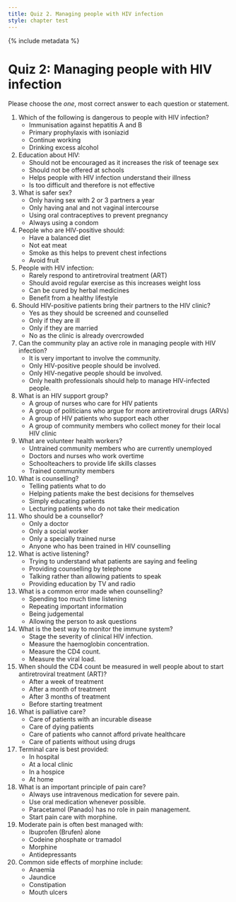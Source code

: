 ```yaml
---
title: Quiz 2. Managing people with HIV infection
style: chapter test
---
```


{% include metadata %}

# Quiz 2: Managing people with HIV infection

Please choose the *one*, most correct answer to each question or statement.

1.	Which of the following is dangerous to people with HIV infection?
	-	Immunisation against hepatitis A and B
	-	Primary prophylaxis with isoniazid
	-	Continue working
	+	Drinking excess alcohol
2.	Education about HIV:
	-	Should not be encouraged as it increases the risk of teenage sex
	-	Should not be offered at schools
	+	Helps people with HIV infection understand their illness
	-	Is too difficult and therefore is not effective
3.	What is safer sex?
	-	Only having sex with 2 or 3 partners a year
	-	Only having anal and not vaginal intercourse
	-	Using oral contraceptives to prevent pregnancy
	+	Always using a condom
4.	People who are HIV-positive should:
	+	Have a balanced diet
	-	Not eat meat
	-	Smoke as this helps to prevent chest infections
	-	Avoid fruit
5.	People with HIV infection:
	-	Rarely respond to antiretroviral treatment (ART)
	-	Should avoid regular exercise as this increases weight loss
	-	Can be cured by herbal medicines
	+	Benefit from a healthy lifestyle
6.	Should HIV-positive patients bring their partners to the HIV clinic?
	+	Yes as they should be screened and counselled
	-	Only if they are ill
	-	Only if they are married
	-	No as the clinic is already overcrowded
7.	Can the community play an active role in managing people with HIV infection?
	+	It is very important to involve the community.
	-	Only HIV-positive people should be involved.
	-	Only HIV-negative people should be involved.
	-	Only health professionals should help to manage HIV-infected people.
8.	What is an HIV support group?
	-	A group of nurses who care for HIV patients
	-	A group of politicians who argue for more antiretroviral drugs (ARVs)
	+	A group of HIV patients who support each other
	-	A group of community members who collect money for their local HIV clinic
9.	What are volunteer health workers?
	-	Untrained community members who are currently unemployed
	-	Doctors and nurses who work overtime
	-	Schoolteachers to provide life skills classes
	+	Trained community members
10.	What is counselling?
	-	Telling patients what to do
	+	Helping patients make the best decisions for themselves
	-	Simply educating patients
	-	Lecturing patients who do not take their medication
11.	Who should be a counsellor?
	-	Only a doctor
	-	Only a social worker
	-	Only a specially trained nurse
	+	Anyone who has been trained in HIV counselling
12.	What is active listening?
	+	Trying to understand what patients are saying and feeling
	-	Providing counselling by telephone
	-	Talking rather than allowing patients to speak
	-	Providing education by TV and radio
13.	What is a common error made when counselling?
	-	Spending too much time listening
	-	Repeating important information
	+	Being judgemental
	-	Allowing the person to ask questions
14.	What is the best way to monitor the immune system?
	-	Stage the severity of clinical HIV infection.
	-	Measure the haemoglobin concentration.
	+	Measure the CD4 count.
	-	Measure the viral load.
15.	When should the CD4 count be measured in well people about to start antiretroviral treatment (ART)?
    -	After a week of treatment
    -	After a  month of treatment
    -	After 3 months of treatment
    +	Before starting treatment
16.	What is palliative care?
	+	Care of patients with an incurable disease
	-	Care of dying patients
	-	Care of patients who cannot afford private healthcare
	-	Care of patients without using drugs
17.	Terminal care is best provided:
	-	In hospital
	-	At a local clinic
	-	In a hospice
	+	At home
18.	What is an important principle of pain care?
	-	Always use intravenous medication for severe pain.
	+	Use oral medication whenever possible.
	-	Paracetamol (Panado) has no role in pain management.
	-	Start pain care with morphine.
19.	Moderate pain is often best managed with:
	-	Ibuprofen (Brufen) alone
	+	Codeine phosphate or tramadol
	-	Morphine
	-	Antidepressants
20.	Common side effects of morphine include:
	-	Anaemia
	-	Jaundice
	+	Constipation
	-	Mouth ulcers